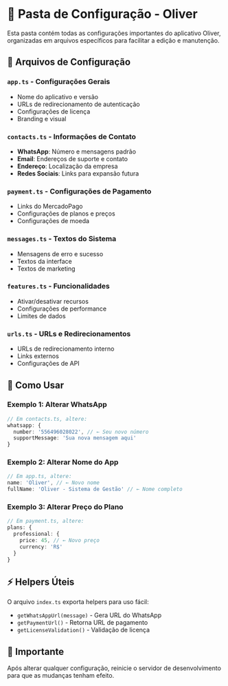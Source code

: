 
# 📁 Pasta de Configuração - Oliver

Esta pasta contém todas as configurações importantes do aplicativo Oliver, organizadas em arquivos específicos para facilitar a edição e manutenção.

## 📄 Arquivos de Configuração

### `app.ts` - Configurações Gerais
- Nome do aplicativo e versão
- URLs de redirecionamento de autenticação
- Configurações de licença
- Branding e visual

### `contacts.ts` - Informações de Contato
- **WhatsApp**: Número e mensagens padrão
- **Email**: Endereços de suporte e contato
- **Endereço**: Localização da empresa
- **Redes Sociais**: Links para expansão futura

### `payment.ts` - Configurações de Pagamento
- Links do MercadoPago
- Configurações de planos e preços
- Configurações de moeda

### `messages.ts` - Textos do Sistema
- Mensagens de erro e sucesso
- Textos da interface
- Textos de marketing

### `features.ts` - Funcionalidades
- Ativar/desativar recursos
- Configurações de performance
- Limites de dados

### `urls.ts` - URLs e Redirecionamentos
- URLs de redirecionamento interno
- Links externos
- Configurações de API

## 🔧 Como Usar

### Exemplo 1: Alterar WhatsApp
```typescript
// Em contacts.ts, altere:
whatsapp: {
  number: '556496028022', // ← Seu novo número
  supportMessage: 'Sua nova mensagem aqui'
}
```

### Exemplo 2: Alterar Nome do App
```typescript
// Em app.ts, altere:
name: 'Oliver', // ← Novo nome
fullName: 'Oliver - Sistema de Gestão' // ← Nome completo
```

### Exemplo 3: Alterar Preço do Plano
```typescript
// Em payment.ts, altere:
plans: {
  professional: {
    price: 45, // ← Novo preço
    currency: 'R$'
  }
}
```

## ⚡ Helpers Úteis

O arquivo `index.ts` exporta helpers para uso fácil:

- `getWhatsAppUrl(message)` - Gera URL do WhatsApp
- `getPaymentUrl()` - Retorna URL de pagamento
- `getLicenseValidation()` - Validação de licença

## 🚨 Importante

Após alterar qualquer configuração, reinicie o servidor de desenvolvimento para que as mudanças tenham efeito.
